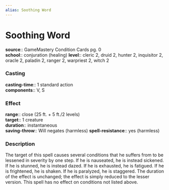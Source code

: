 ```yaml
---
alias: Soothing Word
---
```


# Soothing Word 

**source**:: GameMastery Condition Cards pg. 0  
**school**:: conjuration (healing)
**level**:: cleric 2, druid 2, hunter 2, inquisitor 2, oracle 2, paladin 2, ranger 2, warpriest 2, witch 2

### Casting 

**casting-time**:: 1 standard action  
**components**:: V, S

### Effect 

**range**:: close (25 ft. + 5 ft./2 levels)  
**target**:: 1 creature  
**duration**:: instantaneous  
**saving-throw**:: Will negates (harmless)
**spell-resistance**:: yes (harmless)

### Description 

The target of this spell causes several conditions that he suffers from to be lessened in severity by one step. If he is nauseated, he is instead sickened. If he is stunned, he is instead dazed. If he is exhausted, he is fatigued. If he is frightened, he is shaken. If he is paralyzed, he is staggered. The duration of the effect is unchanged; the effect is simply reduced to the lesser version. This spell has no effect on conditions not listed above.
